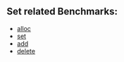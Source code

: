 ## Set related Benchmarks:

* [alloc](./alloc.md)
* [set](./set.md)
* [add](./add.md)
* [delete](./delete.md)
